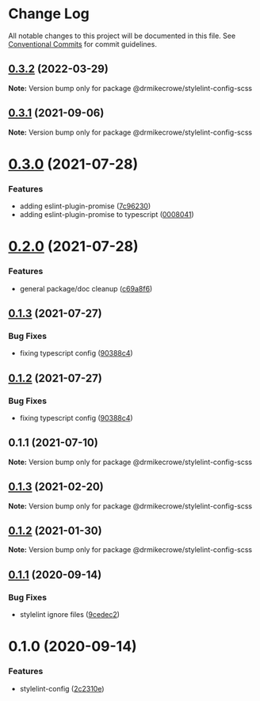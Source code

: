 # Change Log

All notable changes to this project will be documented in this file.
See [Conventional Commits](https://conventionalcommits.org) for commit guidelines.

## [0.3.2](https://github.com/drmikecrowe/configs/compare/@drmikecrowe/stylelint-config-scss@0.3.1...@drmikecrowe/stylelint-config-scss@0.3.2) (2022-03-29)

**Note:** Version bump only for package @drmikecrowe/stylelint-config-scss





## [0.3.1](https://github.com/drmikecrowe/configs/compare/@drmikecrowe/stylelint-config-scss@0.3.0...@drmikecrowe/stylelint-config-scss@0.3.1) (2021-09-06)

**Note:** Version bump only for package @drmikecrowe/stylelint-config-scss





# [0.3.0](https://github.com/drmikecrowe/configs/compare/@drmikecrowe/stylelint-config-scss@0.2.0...@drmikecrowe/stylelint-config-scss@0.3.0) (2021-07-28)


### Features

* adding eslint-plugin-promise ([7c96230](https://github.com/drmikecrowe/configs/commit/7c962303f0943493bdc0e0533aae2aa85fb79c2e))
* adding eslint-plugin-promise to typescript ([0008041](https://github.com/drmikecrowe/configs/commit/000804187fc90abc0789626758f4bfedf8e199d8))





# [0.2.0](https://github.com/drmikecrowe/configs/compare/@drmikecrowe/stylelint-config-scss@0.1.3...@drmikecrowe/stylelint-config-scss@0.2.0) (2021-07-28)


### Features

* general package/doc cleanup ([c69a8f6](https://github.com/drmikecrowe/configs/commit/c69a8f60a03531f44d7996955d48d522d9637427))





## [0.1.3](https://github.com/drmikecrowe/configs/compare/@drmikecrowe/stylelint-config-scss@0.1.1...@drmikecrowe/stylelint-config-scss@0.1.3) (2021-07-27)

### Bug Fixes

- fixing typescript config ([90388c4](https://github.com/drmikecrowe/configs/commit/90388c4a744ba11070f668e752123d549994c4fb))

## [0.1.2](https://github.com/drmikecrowe/configs/compare/@drmikecrowe/stylelint-config-scss@0.1.1...@drmikecrowe/stylelint-config-scss@0.1.2) (2021-07-27)

### Bug Fixes

- fixing typescript config ([90388c4](https://github.com/drmikecrowe/configs/commit/90388c4a744ba11070f668e752123d549994c4fb))

## 0.1.1 (2021-07-10)

**Note:** Version bump only for package @drmikecrowe/stylelint-config-scss

## [0.1.3](https://github.com/drmikecrowe/configs/compare/@drmikecrowe/stylelint-config-scss@0.1.2...@drmikecrowe/stylelint-config-scss@0.1.3) (2021-02-20)

**Note:** Version bump only for package @drmikecrowe/stylelint-config-scss

## [0.1.2](https://github.com/drmikecrowe/configs/compare/@drmikecrowe/stylelint-config-scss@0.1.1...@drmikecrowe/stylelint-config-scss@0.1.2) (2021-01-30)

**Note:** Version bump only for package @drmikecrowe/stylelint-config-scss

## [0.1.1](https://github.com/drmikecrowe/configs/compare/@drmikecrowe/stylelint-config-scss@0.1.0...@drmikecrowe/stylelint-config-scss@0.1.1) (2020-09-14)

### Bug Fixes

- stylelint ignore files ([9cedec2](https://github.com/drmikecrowe/configs/commit/9cedec230186d4d1cdbb6a02188c1bd8baf4c00e))

# 0.1.0 (2020-09-14)

### Features

- stylelint-config ([2c2310e](https://github.com/drmikecrowe/configs/commit/2c2310efbdb36e9eb00b778f0eeb09054aa6fd1d))
